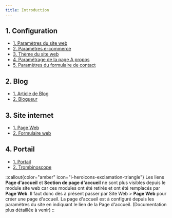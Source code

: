 ```yaml
---
title: Introduction
---
```


## 1. Configuration

- [1. Paramètres du site web](/dodock/fonctionnalites/site-web/parametres-site-web)
- [2. Paramètres e-commerce](/dokos/e-commerce/parametres)
- [3. Thème du site web](/dodock/fonctionnalites/site-web/theme-site-web)
- [4. Paramétrage de la page A propos](/dodock/fonctionnalites/site-web/pages-standard)
- [5. Paramètres du formulaire de contact](/dodock/fonctionnalites/site-web/pages-standard)

## 2. Blog

- [1. Article de Blog](/dodock/fonctionnalites/site-web/blog)
- [2. Blogueur](/dodock/fonctionnalites/site-web/blog)

## 3. Site internet

- [1. Page Web](/dodock/fonctionnalites/site-web/page-web)
- [2. Formulaire web](/dodock/fonctionnalites/site-web/formulaire-web)

## 4. Portail

- [1. Portail](/dodock/fonctionnalites/site-web/portail)
- [2. Trombinoscope](/dokos/lieu/portails)

::callout{color="amber" icon="i-heroicons-exclamation-triangle"}
Les liens **Page d'accueil** et **Section de page d'accueil** ne sont plus visibles depuis le module site web car ces modules ont été retirés et ont été remplacés par **Page Web**. Il faut donc dès à présent passer par Site Web > **Page Web** pour créer une page d'accueil. La page d'accueil est à configuré depuis les paramètres du site en indiquant le lien de la Page d'accueil. (Documentation plus détaillée à venir)
::
